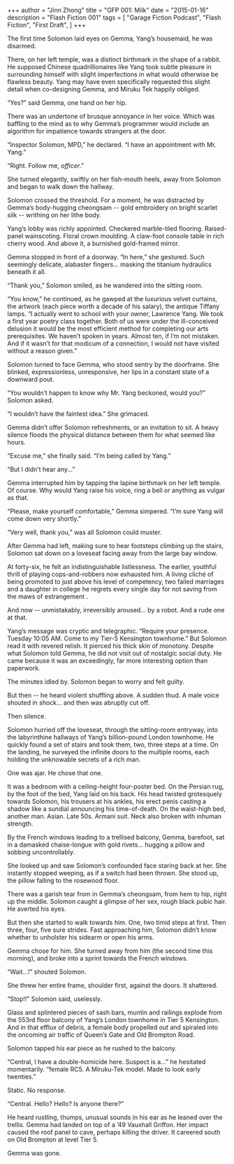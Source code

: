 +++
author = "Jinn Zhong"
title = "GFP 001: Milk"
date = "2015-01-16"
description = "Flash Fiction 001"
tags = [
    "Garage Fiction Podcast",
    "Flash Fiction",
    "First Draft",
]
+++

The first time Solomon laid eyes on Gemma, Yang’s housemaid, he was disarmed. 

There, on her left temple, was a distinct birthmark in the shape of a rabbit. He supposed Chinese quadrillionaires like Yang took subtle pleasure in surrounding himself with slight imperfections in what would otherwise be flawless beauty. Yang may have even specifically requested this slight detail when co-designing Gemma, and Miruku Tek happily obliged.

“Yes?” said Gemma, one hand on her hip.

There was an undertone of brusque annoyance in her voice. Which was baffling to the mind as to why Gemma’s programmer would include an algorithm for impatience towards strangers at the door.

“Inspector Solomon, MPD,” he declared. “I have an appointment with Mr. Yang.”

“Right. Follow me, _officer_.”

She turned elegantly, swiftly on her fish-mouth heels, away from Solomon and began to walk down the hallway.

Solomon crossed the threshold. For a moment, he was distracted by Gemma’s body-hugging cheongsam -- gold embroidery on bright scarlet silk -- writhing on her lithe body. 

Yang’s lobby was richly appointed. Checkered marble-tiled flooring. Raised-panel wainscoting. Floral crown moulding. A claw-foot console table in rich cherry wood. And above it, a burnished gold-framed mirror. 

Gemma stopped in front of a doorway. “In here,” she gestured. Such seemingly delicate, alabaster fingers... masking the titanium hydraulics beneath it all.

“Thank you,” Solomon smiled, as he wandered into the sitting room.

“You know,” he continued, as he gawped at the luxurious velvet curtains, the artwork (each piece worth a decade of his salary), the antique Tiffany lamps. “I actually went to school with your owner, Lawrence Yang. We took a first year poetry class together. Both of us were under the ill-conceived delusion it would be the most efficient method for completing our arts prerequisites.  We haven’t spoken in years. Almost ten, if I’m not mistaken. And if it wasn’t for that modicum of a connection, I would not have visited without a reason given.”

Solomon turned to face Gemma, who stood sentry by the doorframe. She blinked, expressionless, unresponsive, her lips in a constant state of a downward pout.

“You wouldn’t happen to know why Mr. Yang beckoned, would you?” Solomon asked.

 “I wouldn’t have the faintest idea.” She grimaced.

Gemma didn’t offer Solomon refreshments, or an invitation to sit. A heavy silence floods the physical distance between them for what seemed like hours.

“Excuse me,” she finally said. “I’m being called by Yang.”

“But I didn’t hear any...”

Gemma interrupted him by tapping the lapine birthmark on her left temple. Of course. Why would Yang raise his voice, ring a bell or anything as vulgar as that.

“Please, make yourself comfortable,” Gemma simpered. “I’m sure Yang will come down very shortly.”

“Very well, thank you,” was all Solomon could muster.

After Gemma had left, making sure to hear footsteps climbing up the stairs, Solomon sat down on a loveseat facing away from the large bay window. 

At forty-six, he felt an indistinguishable listlessness. The earlier, youthful thrill of playing cops-and-robbers now exhausted him. A living cliché of being promoted to just above his level of competency, two failed marriages and a daughter in college he regrets every single day for not saving from the maws of estrangement .

And now -- unmistakably, irreversibly aroused... by a robot. And a rude one at that.

Yang’s message was cryptic and telegraphic. “Require your presence. Tuesday 10:05 AM. Come to my Tier-5 Kensington townhome.” But Solomon read it with revered relish. It pierced his thick skin of monotony. Despite what Solomon told Gemma, he did not visit out of nostalgic social duty. He came because it was an exceedingly, far more interesting option than paperwork.

The minutes idled by. Solomon began to worry and felt guilty. 

But then -- he heard violent shuffling above. A sudden thud. A male voice shouted in shock... and then was abruptly cut off. 

Then silence.

Solomon hurried off the loveseat, through the sitting-room entryway, into the labyrinthine hallways of Yang’s billion-pound London townhome. He quickly found a set of stairs and took them, two, three steps at a time. On the landing, he surveyed the infinite doors to the multiple rooms, each holding the unknowable secrets of a rich man. 

One was ajar. He chose that one.

It was a bedroom with a ceiling-height four-poster bed. On the Persian rug, by the foot of the bed, Yang laid on his back. His head twisted grotesquely towards Solomon, his trousers at his ankles, his erect penis casting a shadow like a sundial announcing his time-of-death. On the waist-high bed, another man. Asian. Late 50s. Armani suit. Neck also broken with inhuman strength. 

By the French windows leading to a trellised balcony, Gemma, barefoot, sat in a damasked chaise-longue with gold rivets... hugging a pillow and sobbing uncontrollably. 

She looked up and saw Solomon’s confounded face staring back at her. She instantly stopped weeping, as if a switch had been thrown. She stood up, the pillow falling to the rosewood floor.

There was a garish tear from in Gemma’s cheongsam, from hem to hip, right up the middle. Solomon caught a glimpse of her sex, rough black pubic hair. He averted his eyes.

But then she started to walk towards him. One, two timid steps at first. Then three, four, five sure strides. Fast approaching him, Solomon didn’t know whether to unholster his sidearm or open his arms.  

Gemma chose for him. She turned away from him (the second time this morning), and broke into a sprint towards the French windows. 

“Wait...!” shouted Solomon.

She threw her entire frame, shoulder first, against the doors. It shattered. 

“Stop!!” Solomon said, uselessly.

Glass and splintered pieces of sash bars, muntin and railings explode from the 553rd floor balcony of Yang’s London townhome in Tier 5 Kensington. And in that efflux of debris, a female body propelled out and spiraled into the oncoming air traffic of Queen’s Gate and Old Brompton Road.

Solomon tapped his ear piece as he rushed to the balcony. 

“Central, I have a double-homicide here. Suspect is a...” he hesitated momentarily. “female RC5. A Miruku-Tek model. Made to look early twenties.”

Static. No response.

“Central. Hello? Hello? Is anyone there?”

He heard rustling, thumps, unusual sounds in his ear as he leaned over the trellis. Gemma had landed on top of a ’49 Vauxhall Griffon. Her impact caused the roof panel to cave, perhaps killing the driver. It careered south on Old Brompton at level Tier 5.

Gemma was gone.
